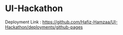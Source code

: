 # UI-Hackathon
Deployment Link : https://github.com/Hafiz-Hamzaa/UI-Hackathon/deployments/github-pages
